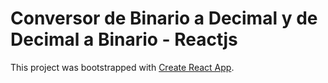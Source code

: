 # Conversor de Binario a Decimal y de Decimal a Binario - Reactjs

This project was bootstrapped with [Create React App](https://github.com/facebook/create-react-app).